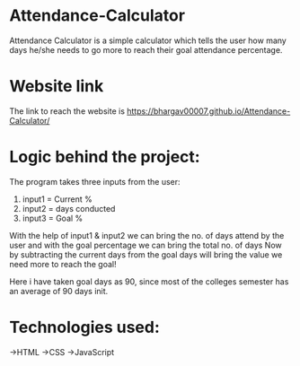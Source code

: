 # Attendance-Calculator
Attendance Calculator is a simple calculator  which tells the user how many days he/she needs to go more to reach their goal attendance percentage.

# Website link
The link to reach the website is https://bhargav00007.github.io/Attendance-Calculator/


# Logic behind the project:
The program takes three inputs from the user:
1) input1 = Current %
2) input2 = days conducted
3) input3 = Goal %

With the help of input1 & input2 we can bring the no. of days attend by the user
and with the goal percentage we can bring the total no. of days
Now by subtracting the current days from the goal days will bring the value we need more to reach the goal!

Here i have taken goal days as 90, since most of the colleges semester has an average of 90 days init.

# Technologies used:
->HTML
->CSS
->JavaScript


